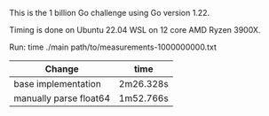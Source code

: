 This is the 1 billion Go challenge using Go version 1.22. 

Timing is done on Ubuntu 22.04 WSL on 12 core AMD Ryzen 3900X.

Run: time ./main path/to/measurements-1000000000.txt

 |         Change                            |      time   | 
 |-------------------------------------------|-------------|
 | base implementation                       | 2m26.328s   |
 | manually parse float64                    | 1m52.766s   |